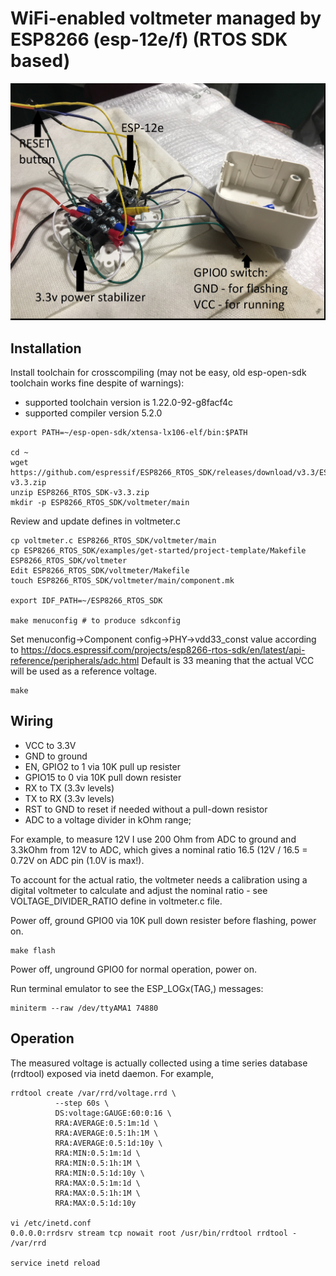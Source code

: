 # WiFi-enabled voltmeter managed by ESP8266 (esp-12e/f) (RTOS SDK based)

![ESP-12e-voltmeter](esp-12e-voltmeter.jpg)

## Installation

Install toolchain for crosscompiling (may not be easy, old esp-open-sdk toolchain works fine despite of warnings):
- supported toolchain version is 1.22.0-92-g8facf4c
- supported compiler version 5.2.0

```
export PATH=~/esp-open-sdk/xtensa-lx106-elf/bin:$PATH

cd ~
wget https://github.com/espressif/ESP8266_RTOS_SDK/releases/download/v3.3/ESP8266_RTOS_SDK-v3.3.zip
unzip ESP8266_RTOS_SDK-v3.3.zip
mkdir -p ESP8266_RTOS_SDK/voltmeter/main
```

Review and update defines in voltmeter.c

```
cp voltmeter.c ESP8266_RTOS_SDK/voltmeter/main
cp ESP8266_RTOS_SDK/examples/get-started/project-template/Makefile ESP8266_RTOS_SDK/voltmeter
Edit ESP8266_RTOS_SDK/voltmeter/Makefile
touch ESP8266_RTOS_SDK/voltmeter/main/component.mk

export IDF_PATH=~/ESP8266_RTOS_SDK

make menuconfig # to produce sdkconfig
```

Set menuconfig->Component config->PHY->vdd33_const value according to 
https://docs.espressif.com/projects/esp8266-rtos-sdk/en/latest/api-reference/peripherals/adc.html
Default is 33 meaning that the actual VCC will be used as a reference voltage.

```
make
```

## Wiring
- VCC to 3.3V
- GND to ground
- EN, GPIO2 to 1 via 10K pull up resister
- GPIO15 to 0 via 10K pull down resister
- RX to TX (3.3v levels)
- TX to RX (3.3v levels)
- RST to GND to reset if needed without a pull-down resistor
- ADC to a voltage divider in kOhm range; 
 
For example, to measure 12V I use 200 Ohm from ADC to ground and 3.3kOhm from 12V to ADC, which gives a nominal ratio 16.5 (12V / 16.5 = 0.72V on ADC pin (1.0V is max!). 

To account for the actual ratio, the voltmeter needs a calibration using a digital voltmeter to calculate and adjust the nominal ratio - 
see VOLTAGE_DIVIDER_RATIO define in voltmeter.c file.

Power off, ground GPIO0 via 10K pull down resister before flashing, power on.

```
make flash
```

Power off, unground GPIO0 for normal operation, power on.

Run terminal emulator to see the ESP_LOGx(TAG,) messages:

```
miniterm --raw /dev/ttyAMA1 74880
```

## Operation

The measured voltage is actually collected using a time series database (rrdtool) exposed via inetd daemon. For example,

```
rrdtool create /var/rrd/voltage.rrd \
          --step 60s \
          DS:voltage:GAUGE:60:0:16 \
          RRA:AVERAGE:0.5:1m:1d \
          RRA:AVERAGE:0.5:1h:1M \
          RRA:AVERAGE:0.5:1d:10y \
          RRA:MIN:0.5:1m:1d \
          RRA:MIN:0.5:1h:1M \
          RRA:MIN:0.5:1d:10y \
          RRA:MAX:0.5:1m:1d \
          RRA:MAX:0.5:1h:1M \
          RRA:MAX:0.5:1d:10y

vi /etc/inetd.conf
0.0.0.0:rrdsrv stream tcp nowait root /usr/bin/rrdtool rrdtool - /var/rrd

service inetd reload
```
